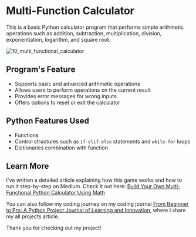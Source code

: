 # Multi-Function Calculator

This is a basic Python calculator program that performs simple arithmetic operations such as addition, subtraction, multiplication, division, exponentiation, logarithm, and square root.

![10_multi_functional_calculator](https://user-images.githubusercontent.com/29802859/234272796-26232207-865f-4245-986d-a86d85e5b629.gif)

## Program's Feature

- Supports basic and advanced arithmetic operations
- Allows users to perform operations on the current result
- Provides error messages for wrong inputs
- Offers options to reset or exit the calculator

## Python Features Used

- Functions
- Control structures such as `if-elif-else` statements and `while-for` loops
- Dictionaries combination with function

## Learn More

I've written a detailed article explaining how this game works and how to run it step-by-step on Medium. Check it out here: [Build Your Own Multi-Functional Python Calculator Using Math](https://medium.com/@ajbrohi/build-your-own-multi-functional-python-calculator-using-math-ede2f49c8995)

You can also follow my coding journey on my coding journal [From Beginner to Pro: A Python Project Journal of Learning and Innovation](https://medium.com/@ajbrohi/from-beginner-to-pro-a-python-project-journal-of-learning-and-innovation-60ede797a9c3), where I share my all projects article.

Thank you for checking out my project!
